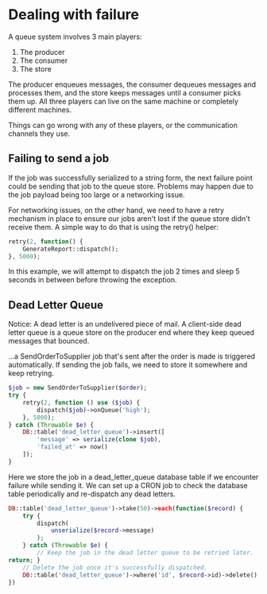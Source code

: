 # Dealing with failure
A queue system involves 3 main players:
1. The producer 
2. The consumer 
3. The store

The producer enqueues messages, the consumer dequeues messages and processes them, and the store keeps messages until a consumer picks them up. All three players can live on the same machine or completely different machines.

Things can go wrong with any of these players, or the communication channels they use.

## Failing to send a job
If the job was successfully serialized to a string form, the next failure point could be sending that job to the queue store. Problems may happen due to the job payload being too large or a networking issue.

For networking issues, on the other hand, we need to have a retry mechanism in place to ensure our jobs aren't lost if the queue store didn't receive them. A simple way to do that is using the retry() helper:
```php
retry(2, function() {
    GenerateReport::dispatch();
}, 5000);
```
In this example, we will attempt to dispatch the job 2 times and sleep 5 seconds in between before throwing the exception.
## Dead Letter Queue
Notice: A dead letter is an undelivered piece of mail. A client-side dead letter queue is a queue store on the producer end where they keep queued messages that bounced.

...a SendOrderToSupplier job that's sent after the order is made is triggered automatically. If sending the job fails, we need to store it somewhere and keep retrying.
```php
$job = new SendOrderToSupplier($order);
try {
    retry(2, function () use ($job) {
        dispatch($job)->onQueue('high');
    }, 5000);
} catch (Throwable $e) {
    DB::table('dead_letter_queue')->insert([
        'message' => serialize(clone $job),
        'failed_at' => now()
    ]);
}
```
Here we store the job in a dead_letter_queue database table if we encounter failure while sending it. We can set up a CRON job to check the database table periodically and re-dispatch any dead letters.
```php
DB::table('dead_letter_queue')->take(50)->each(function($record) {
    try {
        dispatch(
            unserialize($record->message)
        );
    } catch (Throwable $e) {
        // Keep the job in the dead letter queue to be retried later.
return; }
    // Delete the job once it's successfully dispatched.
    DB::table('dead_letter_queue')->where('id', $record->id)->delete();
})
```